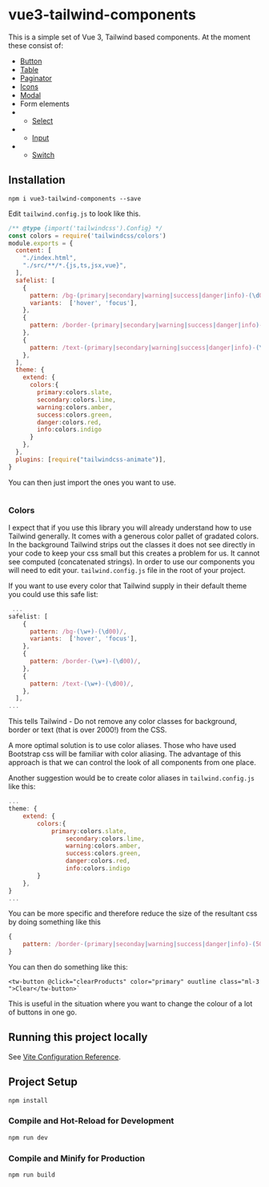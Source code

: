 # vue3-tailwind-components
This is a simple set of Vue 3, Tailwind based components. At the moment these consist of:
* [Button](./src/components/button/README.md)
* [Table](./src/components/table/README.md)
* [Paginator](./src/components/paginator/README.md)
* [Icons](./src/components/icons/README.md)
* [Modal](./src/components/modal/README.md)
* Form elements
* * [Select](./src/components/select/README.md)
* * [Input](./src/components/input/README.md)
* * [Switch](./src/components/switch/README.md)

## Installation


```shell
npm i vue3-tailwind-components --save
```

Edit `tailwind.config.js` to look like this.

```javascript
/** @type {import('tailwindcss').Config} */
const colors = require('tailwindcss/colors')
module.exports = {
  content: [
    "./index.html",
    "./src/**/*.{js,ts,jsx,vue}",
  ],
  safelist: [
    {
      pattern: /bg-(primary|secondary|warning|success|danger|info)-(\d00)/,
      variants:  ['hover', 'focus'],
    },
    {
      pattern: /border-(primary|secondary|warning|success|danger|info)-(\d00)/,
    },
    {
      pattern: /text-(primary|secondary|warning|success|danger|info)-(\d00)/,
    },
  ],
  theme: {
    extend: {
      colors:{
        primary:colors.slate,
        secondary:colors.lime,
        warning:colors.amber,
        success:colors.green,
        danger:colors.red,
        info:colors.indigo
      }
    },
  },
  plugins: [require("tailwindcss-animate")],
}


```

You can then just import the ones you want to use.

```vue

```

### Colors
I expect that if you use this library you will already understand how to use Tailwind generally. It comes with a generous 
color pallet of gradated colors. In the background Tailwind strips out the classes it does not see directly in your code to keep your css small
but this creates a problem for us. It cannot see computed (concatenated strings). In order to use our components you will need to edit your.
`tailwind.config.js` file in the root of your project.

If you want to use every color that Tailwind supply in their default theme you could use this safe list:

```javascript
 ...
safelist: [
    {
      pattern: /bg-(\w+)-(\d00)/,
      variants:  ['hover', 'focus'],
    },
    {
      pattern: /border-(\w+)-(\d00)/,
    },
    {
      pattern: /text-(\w+)-(\d00)/,
    },
  ],
...
```

This tells Tailwind - Do not remove any color classes  for background, border or text (that is over 2000!) from the CSS.

A more optimal solution is to use color aliases. Those who have used Bootstrap css will be familiar with color aliasing. 
The advantage of this approach is that we can control the look of all components from one place. 


Another suggestion would be to create color aliases in `tailwind.config.js` like this:

```javascript
...
theme: {
    extend: {
        colors:{
            primary:colors.slate,
                secondary:colors.lime,
                warning:colors.amber,
                success:colors.green,
                danger:colors.red,
                info:colors.indigo
        }
    },
}
...
```
You can be more specific and therefore reduce the size of the resultant css by doing something like this

```javascript
{
    pattern: /border-(primary|seconday|warning|success|danger|info)-(50|100|200|300|500|700)/
}
```

You can then do something like this: 
```vue
<tw-button @click="clearProducts" color="primary" ouutline class="ml-3 ">Clear</tw-button>`
```
This is useful in the situation where you want to change the colour of a lot of buttons in one go.


## Running this project locally

See [Vite Configuration Reference](https://vitejs.dev/config/).

## Project Setup

```sh
npm install
```

### Compile and Hot-Reload for Development

```sh
npm run dev
```

### Compile and Minify for Production

```sh
npm run build
```
